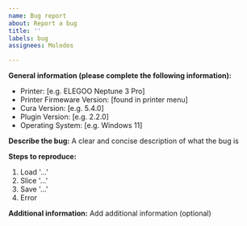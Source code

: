 ```yaml
---
name: Bug report
about: Report a bug
title: ''
labels: bug
assignees: Molodos

---
```


**General information (please complete the following information):**
 - Printer: [e.g. ELEGOO Neptune 3 Pro]
 - Printer Firmeware Version: [found in printer menu]
 - Cura Version: [e.g. 5.4.0]
 - Plugin Version: [e.g. 2.2.0]
 - Operating System: [e.g. Windows 11]

**Describe the bug:**
A clear and concise description of what the bug is

**Steps to reproduce:**
1. Load '...'
2. Slice '...'
3. Save '...'
4. Error

**Additional information:**
Add additional information (optional)
